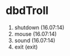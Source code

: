 # dbdTroll

1. shutdown    (16.07:14)
2. mouse       (16.07:14)
3. sound       (16.07:14)
4. exit        (exit)
